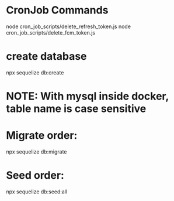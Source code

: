 # CronJob Commands

node cron_job_scripts/delete_refresh_token.js
node cron_job_scripts/delete_fcm_token.js

# create database

npx sequelize db:create

# NOTE: With mysql inside docker, table name is case sensitive

# Migrate order:

npx sequelize db:migrate

# Seed order:

npx sequelize db:seed:all
